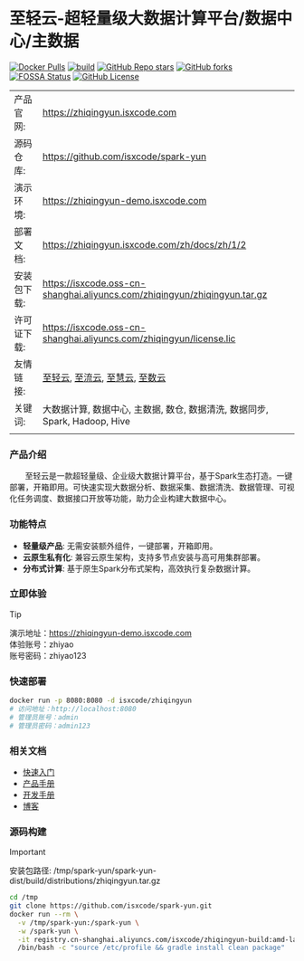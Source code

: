 # 至轻云-超轻量级大数据计算平台/数据中心/主数据

[![Docker Pulls](https://img.shields.io/docker/pulls/isxcode/zhiqingyun)](https://hub.docker.com/r/isxcode/zhiqingyun)
[![build](https://github.com/isxcode/spark-yun/actions/workflows/build-app.yml/badge.svg?branch=main)](https://github.com/isxcode/spark-yun/actions/workflows/build-app.yml)
[![GitHub Repo stars](https://img.shields.io/github/stars/isxcode/spark-yun)](https://github.com/isxcode/spark-yun)
[![GitHub forks](https://img.shields.io/github/forks/isxcode/spark-yun)](https://github.com/isxcode/spark-yun/fork)
[![FOSSA Status](https://app.fossa.com/api/projects/git%2Bgithub.com%2Fisxcode%2Fspark-yun.svg?type=shield&issueType=license)](https://app.fossa.com/projects/git%2Bgithub.com%2Fisxcode%2Fspark-yun?ref=badge_shield&issueType=license)
[![GitHub License](https://img.shields.io/github/license/isxcode/spark-yun)](https://github.com/isxcode/spark-yun/blob/main/LICENSE)

|        |                                                                                                                                                         |
|--------|---------------------------------------------------------------------------------------------------------------------------------------------------------|
| 产品官网:  | https://zhiqingyun.isxcode.com                                                                                                                          |
| 源码仓库:  | https://github.com/isxcode/spark-yun                                                                                                                    |
| 演示环境:  | https://zhiqingyun-demo.isxcode.com                                                                                                                     |
| 部署文档:  | https://zhiqingyun.isxcode.com/zh/docs/zh/1/2                                                                                                           |
| 安装包下载: | https://isxcode.oss-cn-shanghai.aliyuncs.com/zhiqingyun/zhiqingyun.tar.gz                                                                               |
| 许可证下载: | https://isxcode.oss-cn-shanghai.aliyuncs.com/zhiqingyun/license.lic                                                                                     |
| 友情链接:  | [至轻云](https://zhiqingyun.isxcode.com), [至流云](https://zhiliuyun.isxcode.com), [至慧云](https://zhihuiyun.isxcode.com), [至数云](https://zhishuyun.isxcode.com) |
| 关键词:   | 大数据计算, 数据中心, 主数据, 数仓, 数据清洗, 数据同步, Spark, Hadoop, Hive                                                                                                   |
|        |                                                                                                                                                         |

### 产品介绍

&nbsp;&nbsp;&nbsp;&nbsp;&nbsp;&nbsp;&nbsp;至轻云是一款超轻量级、企业级大数据计算平台，基于Spark生态打造。一键部署，开箱即用。可快速实现大数据分析、数据采集、数据清洗、数据管理、可视化任务调度、数据接口开放等功能，助力企业构建大数据中心。

### 功能特点

- **轻量级产品**: 无需安装额外组件，一键部署，开箱即用。
- **云原生私有化**: 兼容云原生架构，支持多节点安装与高可用集群部署。
- **分布式计算**: 基于原生Spark分布式架构，高效执行复杂数据计算。

### 立即体验

> [!TIP]
> 演示地址：https://zhiqingyun-demo.isxcode.com </br>
> 体验账号：zhiyao </br>
> 账号密码：zhiyao123

### 快速部署

```bash
docker run -p 8080:8080 -d isxcode/zhiqingyun
# 访问地址：http://localhost:8080
# 管理员账号：admin
# 管理员密码：admin123
```

### 相关文档

- [快速入门](https://zhiqingyun.isxcode.com/zh/docs/zh/1/0)
- [产品手册](https://zhiqingyun.isxcode.com/zh/docs/zh/2/0)
- [开发手册](https://zhiqingyun.isxcode.com/zh/docs/zh/5/1)
- [博客](https://ispong.isxcode.com/tags/spark/)

### 源码构建

> [!IMPORTANT]
> 安装包路径: /tmp/spark-yun/spark-yun-dist/build/distributions/zhiqingyun.tar.gz

```bash
cd /tmp
git clone https://github.com/isxcode/spark-yun.git
docker run --rm \
  -v /tmp/spark-yun:/spark-yun \
  -w /spark-yun \
  -it registry.cn-shanghai.aliyuncs.com/isxcode/zhiqingyun-build:amd-latest \
  /bin/bash -c "source /etc/profile && gradle install clean package"
```
